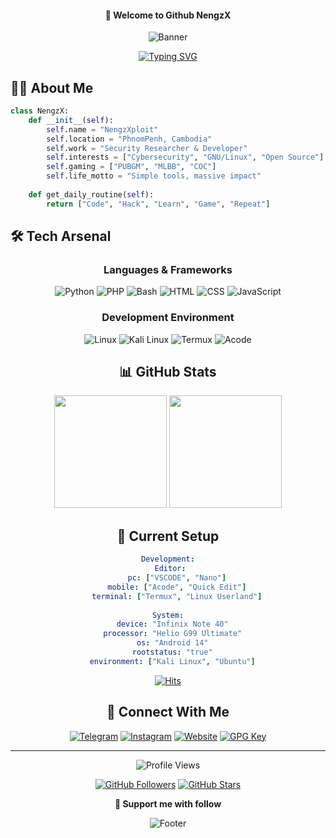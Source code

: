 <div align="center">
  
  #### 👋 Welcome to Github NengzX
  
  ![Banner](https://capsule-render.vercel.app/api?type=waving&color=gradient&height=150&section=header&text=NengzX&fontSize=80&fontAlign=50&animation=fadeIn)

  [![Typing SVG](https://readme-typing-svg.herokuapp.com?font=Fira+Code&pause=1000&color=2EF7A1&center=true&vCenter=true&random=false&width=500&lines=Security+Researcher;Linux+Enthusiast;Full+Stack+Developer;Open+Source+Contributor;Prompt+Engineer)](https://git.io/typing-svg)
</div>

## 🧑‍💻 About Me

```python
class NengzX:
    def __init__(self):
        self.name = "NengzXploit"
        self.location = "PhnomPenh, Cambodia"
        self.work = "Security Researcher & Developer"
        self.interests = ["Cybersecurity", "GNU/Linux", "Open Source"]
        self.gaming = ["PUBGM", "MLBB", "COC"]
        self.life_motto = "Simple tools, massive impact"
    
    def get_daily_routine(self):
        return ["Code", "Hack", "Learn", "Game", "Repeat"]
```
## 🛠️ Tech Arsenal

<div align="center">

### Languages & Frameworks
![Python](https://img.shields.io/badge/Python-3776AB?style=for-the-badge&logo=python&logoColor=white)
![PHP](https://img.shields.io/badge/PHP-777BB4?style=for-the-badge&logo=php&logoColor=white)
![Bash](https://img.shields.io/badge/Bash-4EAA25?style=for-the-badge&logo=gnu-bash&logoColor=white)
![HTML](https://img.shields.io/badge/HTML-E34F26?style=for-the-badge&logo=html5&logoColor=white)
![CSS](https://img.shields.io/badge/CSS-1572B6?style=for-the-badge&logo=css3&logoColor=white)
![JavaScript](https://img.shields.io/badge/JavaScript-F7DF1E?style=for-the-badge&logo=javascript&logoColor=black)

### Development Environment
![Linux](https://img.shields.io/badge/Linux-FCC624?style=for-the-badge&logo=linux&logoColor=black)
![Kali Linux](https://img.shields.io/badge/Kali_Linux-557C94?style=for-the-badge&logo=kali-linux&logoColor=white)
![Termux](https://img.shields.io/badge/Termux-000000?style=for-the-badge&logo=android&logoColor=white)
![Acode](https://img.shields.io/badge/Acode-4F46E5?style=for-the-badge&logo=android&logoColor=white)

## 📊 GitHub Stats

<div align="center">
  <img height="180em" src="https://github-readme-stats.vercel.app/api?username=NengzX&show_icons=true&theme=radical&include_all_commits=true&count_private=true"/>
  <img height="180em" src="https://github-readme-streak-stats.herokuapp.com/?user=NengzX&theme=radical"/>
</div>

## 🎯 Current Setup

```yaml
Development:
  Editor: 
    pc: ["VSCODE", "Nano"]
    mobile: ["Acode", "Quick Edit"]
    terminal: ["Termux", "Linux Userland"]
  
System:
  device: "Infinix Note 40"
  processor: "Helio G99 Ultimate"
  os: "Android 14"
  rootstatus: "true"
  environment: ["Kali Linux", "Ubuntu"]
```
  [![Hits](https://u8views.com/api/v1/github/profiles/63663261/views/day-week-month-total-count.svg)](https://u8views.com/github/nengzx)

## 🤝 Connect With Me
<div align="center">
  
[![Telegram](https://img.shields.io/badge/Telegram-2CA5E0?style=for-the-badge&logo=telegram&logoColor=white)](https://t.me/ismenengzx)
[![Instagram](https://img.shields.io/badge/Instagram-E4405F?style=for-the-badge&logo=instagram&logoColor=white)](https://instagram.com/ismenengzx)
[![Website](https://img.shields.io/badge/Website-000000?style=for-the-badge&logo=google-chrome&logoColor=white)](https://real-nengzx.glitch.me/)
[![GPG Key](https://img.shields.io/badge/GPG_Key-333333?style=for-the-badge&logo=gnu-privacy-guard&logoColor=white)](https://github.com/NengzX.gpg)

</div>

---

<div align="center">
  
![Profile Views](https://hits.seeyoufarm.com/api/count/incr/badge.svg?url=https%3A%2F%2Fgithub.com%2FNengzX&title=Visitors&edge_flat=false)

[![GitHub Followers](https://img.shields.io/github/followers/wanzxploit?style=social)](https://github.com/NengzX?tab=followers)
[![GitHub Stars](https://img.shields.io/github/stars/wanzxploit?style=social)](https://github.com/NengzX)

**💝 Support me with follow**
</div>

![Footer](https://capsule-render.vercel.app/api?type=waving&color=gradient&height=100&section=footer)

